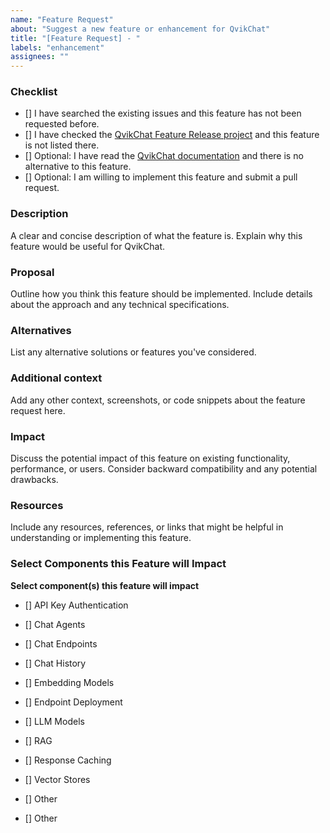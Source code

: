 ```yaml
---
name: "Feature Request"
about: "Suggest a new feature or enhancement for QvikChat"
title: "[Feature Request] - "
labels: "enhancement"
assignees: ""
---
```


### Checklist

- [] I have searched the existing issues and this feature has not been requested before.
- [] I have checked the [QvikChat Feature Release project](https://github.com/orgs/oconva/projects/1) and this feature is not listed there.
- [] Optional: I have read the [QvikChat documentation](https://qvikchat.pkural.ca) and there is no alternative to this feature.
- [] Optional: I am willing to implement this feature and submit a pull request.

### Description

A clear and concise description of what the feature is. Explain why this feature would be useful for QvikChat.

### Proposal

Outline how you think this feature should be implemented. Include details about the approach and any technical specifications.

### Alternatives

List any alternative solutions or features you've considered.

### Additional context

Add any other context, screenshots, or code snippets about the feature request here.

### Impact

Discuss the potential impact of this feature on existing functionality, performance, or users. Consider backward compatibility and any potential drawbacks.

### Resources

Include any resources, references, or links that might be helpful in understanding or implementing this feature.

### Select Components this Feature will Impact

**Select component(s) this feature will impact**

- [] API Key Authentication
- [] Chat Agents
- [] Chat Endpoints
- [] Chat History
- [] Embedding Models
- [] Endpoint Deployment
- [] LLM Models
- [] RAG
- [] Response Caching
- [] Vector Stores
- [] Other

- [] Other
